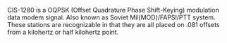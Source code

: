 CIS-1280 is a OQPSK (Offset Quadrature Phase Shift-Keying) modulation data modem signal. Also known as Soviet Mil(MOD)/FAPSI/PTT system. These stations are recognizable in that they are all placed on .081 offsets from a kilohertz or half kilohertz point.